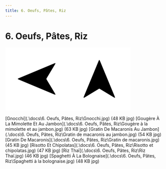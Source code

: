 ```yaml
---
title: 6. Oeufs, Pâtes, Riz
---  
```

# 6. Oeufs, Pâtes, Riz  
<p align="justify"><a href="5. Dessert.html"><img src=".\assets\left.svg" title="Page précedente" style="height: 5vh" /></a><a href="."><img src=".\assets\up.svg" title="Page parente" style="height: 5vh" /></a></p>  
[Gnocchi](.\docs\6. Oeufs, Pâtes, Riz\Gnocchi.jpg) (48 KB jpg)  
[Gougère À La Mimolette Et Au Jambon](.\docs\6. Oeufs, Pâtes, Riz\Gougère à la mimolette et au jambon.jpg) (63 KB jpg)  
[Gratin De Macaronis Au Jambon](.\docs\6. Oeufs, Pâtes, Riz\Gratin de macaronis au jambon.jpg) (54 KB jpg)  
[Gratin De Macaronis](.\docs\6. Oeufs, Pâtes, Riz\Gratin de macaronis.jpg) (45 KB jpg)  
[Risotto Et Chipolatas](.\docs\6. Oeufs, Pâtes, Riz\Risotto et chipolatas.jpg) (47 KB jpg)  
[Riz Thaï](.\docs\6. Oeufs, Pâtes, Riz\Riz Thaï.jpg) (46 KB jpg)  
[Spaghetti À La Bolognaise](.\docs\6. Oeufs, Pâtes, Riz\Spaghetti à la bolognaise.jpg) (48 KB jpg)  
